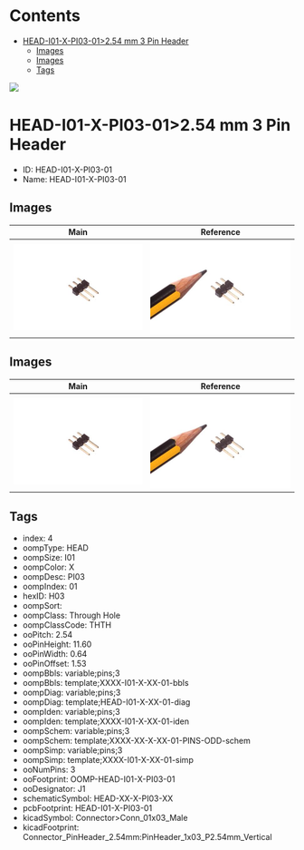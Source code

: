 



Contents
========

* [HEAD-I01-X-PI03-01>2.54 mm 3 Pin Header](#head-i01-x-pi03-01254-mm-3-pin-header)
	* [Images](#images)
	* [Images](#images)
	* [Tags](#tags)
  
![][im]
# HEAD-I01-X-PI03-01>2.54 mm 3 Pin Header

- ID: HEAD-I01-X-PI03-01
- Name: HEAD-I01-X-PI03-01

## Images
  
  

|Main|Reference|
| :---: | :---: |
|![2.54 mm 3 Pin Header Main](image_450.jpg)|![2.54 mm 3 Pin Header Reference](image_RE_450.jpg)|

## Images
  
  

|Main|Reference|
| :---: | :---: |
|![2.54 mm 3 Pin Header Main](image_450.jpg)|![2.54 mm 3 Pin Header Reference](image_RE_450.jpg)|

## Tags

- index: 4
- oompType: HEAD
- oompSize: I01
- oompColor: X
- oompDesc: PI03
- oompIndex: 01
- hexID: H03
- oompSort: 
- oompClass: Through Hole
- oompClassCode: THTH
- ooPitch: 2.54
- ooPinHeight: 11.60
- ooPinWidth: 0.64
- ooPinOffset: 1.53
- oompBbls: variable;pins;3
- oompBbls: template;XXXX-I01-X-XX-01-bbls
- oompDiag: variable;pins;3
- oompDiag: template;HEAD-I01-X-XX-01-diag
- oompIden: variable;pins;3
- oompIden: template;XXXX-I01-X-XX-01-iden
- oompSchem: variable;pins;3
- oompSchem: template;XXXX-XX-X-XX-01-PINS-ODD-schem
- oompSimp: variable;pins;3
- oompSimp: template;XXXX-I01-X-XX-01-simp
- ooNumPins: 3
- ooFootprint: OOMP-HEAD-I01-X-PI03-01
- ooDesignator: J1
- schematicSymbol: HEAD-XX-X-PI03-XX
- pcbFootprint: HEAD-I01-X-PI03-01
- kicadSymbol: Connector>Conn_01x03_Male
- kicadFootprint: Connector_PinHeader_2.54mm:PinHeader_1x03_P2.54mm_Vertical



[im]: image_600.jpg

